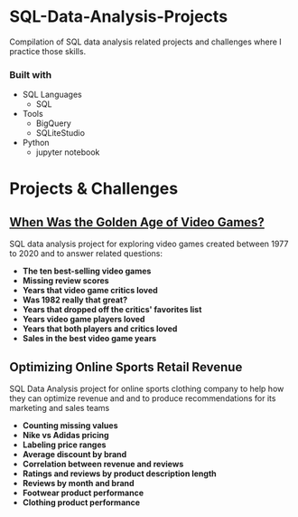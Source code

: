# SQL-Data-Analysis-Projects

Compilation of SQL data analysis related projects and challenges where I practice those skills.

### Built with

- SQL Languages
    - SQL
- Tools
    - BigQuery
    - SQLiteStudio
- Python
    - jupyter notebook

# **Projects & Challenges**

## [When Was the Golden Age of Video Games?](https://github.com/sourchen/SQL-Data-Analysis-Projects/tree/main/When%20Was%20the%20Golden%20Age%20of%20Video%20Games%3F)

SQL data analysis project for exploring video games created between 1977 to 2020 and to answer related questions:

- **The ten best-selling video games**
- **Missing review scores**
- **Years that video game critics loved**
- **Was 1982 really that great?**
- **Years that dropped off the critics' favorites list**
- **Years video game players loved**
- **Years that both players and critics loved**
- **Sales in the best video game years**

## Optimizing Online Sports Retail Revenue

SQL Data Analysis project for online sports clothing company to help how they can optimize revenue and and to produce recommendations for its marketing and sales teams

- **Counting missing values**
- **Nike vs Adidas pricing**
- **Labeling price ranges**
- **Average discount by brand**
- **Correlation between revenue and reviews**
- **Ratings and reviews by product description length**
- **Reviews by month and brand**
- **Footwear product performance**
- **Clothing product performance**
